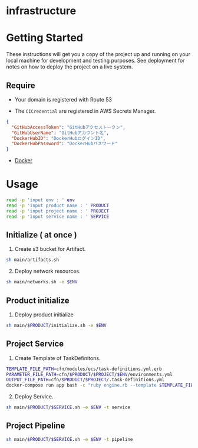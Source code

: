 # infrastructure

# Getting Started

These instructions will get you a copy of the project up and running on your local machine for development and testing purposes. See deployment for notes on how to deploy the project on a live system.

## Require

- Your domain is registered with Route 53

- The `CICredential` are registered in AWS Secrets Manager.
```json
{
  "GitHubAccessToken": "GitHubアクセストークン",
  "GitHubUserName": "GitHubアカウント名",
  "DockerHubID": "DockerHubログインID",
  "DockerHubPassword": "DockerHubパスワード"
}
```

- [Docker](https://www.docker.com/)

# Usage

```bash
read -p 'input env : ' env
read -p 'input product name : ' PRODUCT
read -p 'input project name : ' PROJECT
read -p 'input service name : ' SERVICE
```

## Initialize ( at once )

1. Create s3 bucket for Artifact.
```bash
sh main/artifacts.sh
```

2. Deploy network resources.
```bash
sh main/networks.sh -e $ENV
```

## Product initialize

1. Deploy product initialize
```bash
sh main/$PRODUCT/initialize.sh -e $ENV
```

## Project Service

1. Create Template of TaskDefinitons.
```bash
TEMPLATE_FILE_PATH=cfn/modules/ecs/task-definitions.yml.erb
PARAMETER_FILE_PATH=cfn/$PRODUCT/$PROJECT/$ENV/environments.yml
OUTPUT_FILE_PATH=cfn/$PRODUCT/$PROJECT/.task-definitions.yml
docker-compose run app bash -c "ruby engine.rb --template $TEMPLATE_FILE_PATH --parameter $PARAMETER_FILE_PATH > $OUTPUT_FILE_PATH"
```

2. Deploy Service.
```bash
sh main/$PRODUCT/$SERVICE.sh -e $ENV -t service
```

## Project Pipeline

```bash
sh main/$PRODUCT/$SERVICE.sh -e $ENV -t pipeline
```
